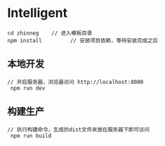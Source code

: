 # Intelligent #

	cd zhinneg    // 进入模板目录
	npm install         // 安装项目依赖，等待安装完成之后

## 本地开发 ##

	// 开启服务器，浏览器访问 http://localhost:8080
	 npm run dev

## 构建生产 ##

	// 执行构建命令，生成的dist文件夹放在服务器下即可访问
	 npm run build


